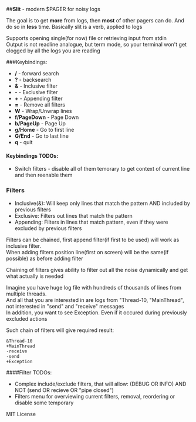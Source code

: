 ##**Slit** - modern $PAGER for noisy logs


The goal is to get **more** from logs, then **most** of other pagers can do. And do so in **less** time. Basically slit is a verb, applied to logs


Supports opening single(for now) file or retrieving input from stdin  
Output is not readline analogue, but term mode, so your terminal won't get clogged by all the logs you are reading

###Keybindings:  

- **/** - forward search  
- **?** - backsearch  
- **&** - Inclusive filter
- **-** - Exclusive filter
- **+** - Appending filter
- **=** - Remove all filters
- **W** - Wrap/Unwrap lines
- **f/PageDown** - Page Down
- **b/PageUp** - Page Up
- **g/Home** - Go to first line
- **G/End** - Go to last line
- **q** - quit

#### Keybindings TODOs:
- Switch filters - disable all of them temorary to get context of current line and then reenable them

### Filters
- Inclusive(&): Will keep only lines that match the pattern AND included by previous filters
- Exclusive: Filters out lines that match the pattern  
- Appending: Filters in lines that match pattern, even if they were excluded by previous filters  


Filters can be chained, first append filter(if first to be used) will work as inclusive filter.   
When adding filters position line(first on screen) will be the same(if possible) as before adding filter

Chaining of filters gives ability to filter out all the noise dynamically and get what actually is needed

Imagine you have huge log file with hundreds of thousands of lines from multiple threads.      
And all that you are interested in are logs from "Thread-10, "MainThread", not interested in "send" and "receive" messages  
In addition, you want to see Exception. Even if it occured during previously excluded actions


Such chain of filters will give required result:  

```
&Thread-10  
+MainThread  
-receive  
-send  
+Exception

```

####Filter TODOs:
- Complex include/exclude filters, that will allow: (DEBUG OR INFO) AND NOT (send OR recieve OR "pipe closed") 
- Filters menu for overviewing current filters, removal, reordering or disable some temporary

MIT License



